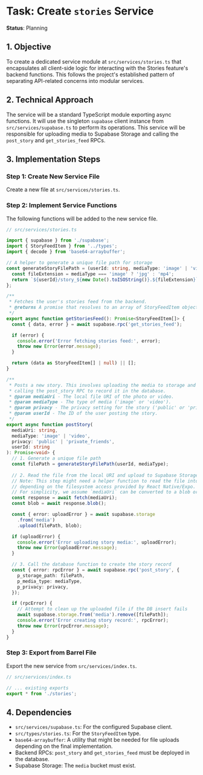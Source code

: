 # Task: Create `stories` Service

**Status**: Planning

## 1. Objective

To create a dedicated service module at `src/services/stories.ts` that encapsulates all client-side logic for interacting with the Stories feature's backend functions. This follows the project's established pattern of separating API-related concerns into modular services.

## 2. Technical Approach

The service will be a standard TypeScript module exporting async functions. It will use the singleton `supabase` client instance from `src/services/supabase.ts` to perform its operations. This service will be responsible for uploading media to Supabase Storage and calling the `post_story` and `get_stories_feed` RPCs.

## 3. Implementation Steps

### Step 1: Create New Service File

Create a new file at `src/services/stories.ts`.

### Step 2: Implement Service Functions

The following functions will be added to the new service file.

```typescript
// src/services/stories.ts

import { supabase } from './supabase';
import { StoryFeedItem } from '../types';
import { decode } from 'base64-arraybuffer';

// A helper to generate a unique file path for storage
const generateStoryFilePath = (userId: string, mediaType: 'image' | 'video') => {
  const fileExtension = mediaType === 'image' ? 'jpg' : 'mp4';
  return `${userId}/story_${new Date().toISOString()}.${fileExtension}`;
};

/**
 * Fetches the user's stories feed from the backend.
 * @returns A promise that resolves to an array of StoryFeedItem objects.
 */
export async function getStoriesFeed(): Promise<StoryFeedItem[]> {
  const { data, error } = await supabase.rpc('get_stories_feed');

  if (error) {
    console.error('Error fetching stories feed:', error);
    throw new Error(error.message);
  }

  return (data as StoryFeedItem[] | null) || [];
}

/**
 * Posts a new story. This involves uploading the media to storage and then
 * calling the post_story RPC to record it in the database.
 * @param mediaUri - The local file URI of the photo or video.
 * @param mediaType - The type of media ('image' or 'video').
 * @param privacy - The privacy setting for the story ('public' or 'private_friends').
 * @param userId - The ID of the user posting the story.
 */
export async function postStory(
  mediaUri: string,
  mediaType: 'image' | 'video',
  privacy: 'public' | 'private_friends',
  userId: string
): Promise<void> {
  // 1. Generate a unique file path
  const filePath = generateStoryFilePath(userId, mediaType);
  
  // 2. Read the file from the local URI and upload to Supabase Storage
  // Note: This step might need a helper function to read the file into a buffer,
  // depending on the filesystem access provided by React Native/Expo.
  // For simplicity, we assume `mediaUri` can be converted to a blob or buffer.
  const response = await fetch(mediaUri);
  const blob = await response.blob();

  const { error: uploadError } = await supabase.storage
    .from('media')
    .upload(filePath, blob);

  if (uploadError) {
    console.error('Error uploading story media:', uploadError);
    throw new Error(uploadError.message);
  }

  // 3. Call the database function to create the story record
  const { error: rpcError } = await supabase.rpc('post_story', {
    p_storage_path: filePath,
    p_media_type: mediaType,
    p_privacy: privacy,
  });

  if (rpcError) {
    // Attempt to clean up the uploaded file if the DB insert fails
    await supabase.storage.from('media').remove([filePath]);
    console.error('Error creating story record:', rpcError);
    throw new Error(rpcError.message);
  }
}
```

### Step 3: Export from Barrel File

Export the new service from `src/services/index.ts`.

```typescript
// src/services/index.ts

// ... existing exports
export * from './stories';
```

## 4. Dependencies

-   `src/services/supabase.ts`: For the configured Supabase client.
-   `src/types/stories.ts`: For the `StoryFeedItem` type.
-   `base64-arraybuffer`: A utility that might be needed for file uploads depending on the final implementation.
-   Backend RPCs: `post_story` and `get_stories_feed` must be deployed in the database.
-   Supabase Storage: The `media` bucket must exist. 